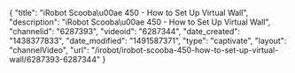 {
    "title": "iRobot Scooba\u00ae 450 - How to Set Up Virtual Wall",
    "description": "iRobot Scooba\u00ae 450 - How to Set Up Virtual Wall",
    "channelid": "6287393",
    "videoid": "6287344",
    "date_created": "1438377833",
    "date_modified": "1491587371",
    "type": "captivate",
    "layout": "channelVideo",
    "url": "\/irobot\/irobot-scooba-450-how-to-set-up-virtual-wall\/6287393-6287344"
}
